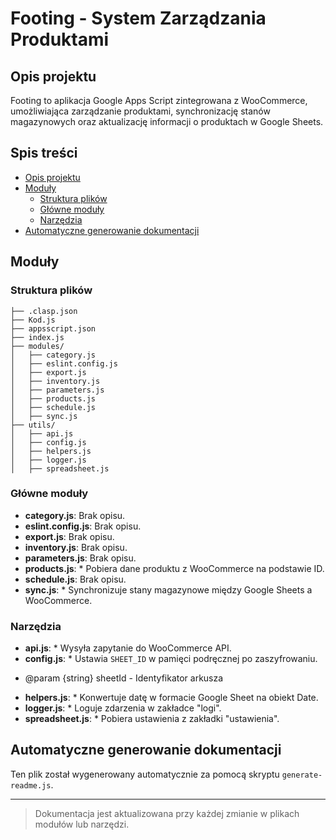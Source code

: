 
# Footing - System Zarządzania Produktami

## Opis projektu
Footing to aplikacja Google Apps Script zintegrowana z WooCommerce, umożliwiająca zarządzanie produktami, synchronizację stanów magazynowych oraz aktualizację informacji o produktach w Google Sheets.


## Spis treści
- [Opis projektu](#opis-projektu)
- [Moduły](#moduły)
  - [Struktura plików](#struktura-plików)
  - [Główne moduły](#główne-moduły)
  - [Narzędzia](#narzędzia)
- [Automatyczne generowanie dokumentacji](#automatyczne-generowanie-dokumentacji)
  

## Moduły

### Struktura plików
```plaintext
├── .clasp.json
├── Kod.js
├── appsscript.json
├── index.js
├── modules/
│   ├── category.js
│   ├── eslint.config.js
│   ├── export.js
│   ├── inventory.js
│   ├── parameters.js
│   ├── products.js
│   ├── schedule.js
│   ├── sync.js
├── utils/
│   ├── api.js
│   ├── config.js
│   ├── helpers.js
│   ├── logger.js
│   ├── spreadsheet.js
```

### Główne moduły
- **category.js**: Brak opisu.
- **eslint.config.js**: Brak opisu.
- **export.js**: Brak opisu.
- **inventory.js**: Brak opisu.
- **parameters.js**: Brak opisu.
- **products.js**: * Pobiera dane produktu z WooCommerce na podstawie ID.
- **schedule.js**: Brak opisu.
- **sync.js**: * Synchronizuje stany magazynowe między Google Sheets a WooCommerce.

### Narzędzia
- **api.js**: * Wysyła zapytanie do WooCommerce API.
- **config.js**: * Ustawia `SHEET_ID` w pamięci podręcznej po zaszyfrowaniu.
 * @param {string} sheetId - Identyfikator arkusza
- **helpers.js**: * Konwertuje datę w formacie Google Sheet na obiekt Date.
- **logger.js**: * Loguje zdarzenia w zakładce "logi".
- **spreadsheet.js**: * Pobiera ustawienia z zakładki "ustawienia".

## Automatyczne generowanie dokumentacji
Ten plik został wygenerowany automatycznie za pomocą skryptu `generate-readme.js`.

---

> Dokumentacja jest aktualizowana przy każdej zmianie w plikach modułów lub narzędzi.
